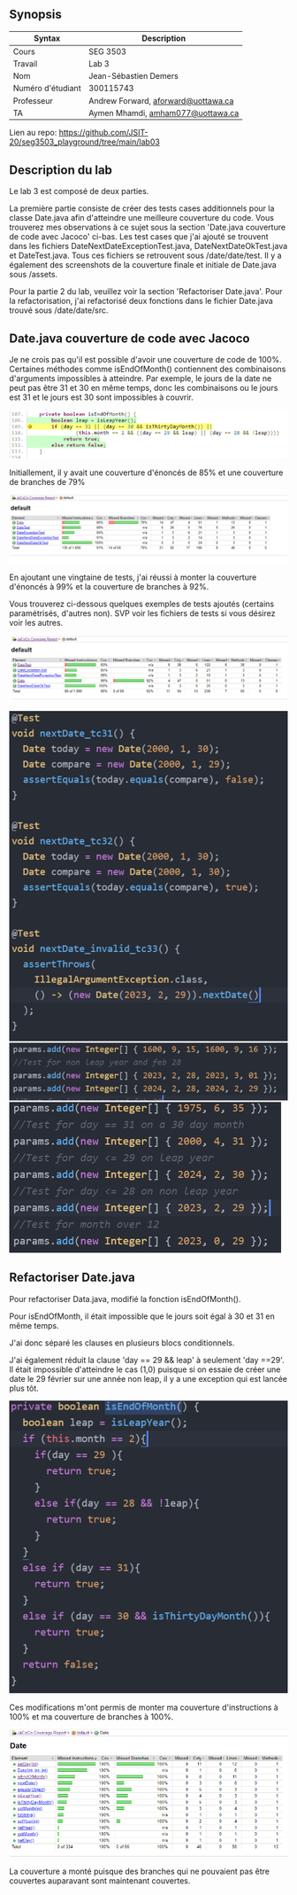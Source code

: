 ## Synopsis

| Syntax | Description |
| --- | --- |
| Cours | SEG 3503 |
| Travail | Lab 3 |
| Nom | Jean-Sébastien Demers |
| Numéro d'étudiant | 300115743 |
| Professeur | Andrew Forward, aforward@uottawa.ca |
| TA | Aymen Mhamdi, amham077@uottawa.ca |


Lien au repo: https://github.com/JSIT-20/seg3503_playground/tree/main/lab03

## Description du lab

Le lab 3 est composé de deux parties.

La première partie consiste de créer des tests cases additionnels pour la classe Date.java afin d'atteindre une meilleure couverture du code. Vous trouverez mes observations à ce sujet sous la section 'Date.java couverture de code avec Jacoco' ci-bas. Les test cases que j'ai ajouté se trouvent dans les fichiers DateNextDateExceptionTest.java, DateNextDateOkTest.java et DateTest.java. Tous ces fichiers se retrouvent sous /date/date/test. Il y a également des screenshots de la couverture finale et initiale de Date.java sous /assets.

Pour la partie 2 du lab, veuillez voir la section 'Refactoriser Date.java'. Pour la refactorisation, j'ai refactorisé deux fonctions dans le fichier Date.java trouvé sous /date/date/src.



## Date.java couverture de code avec Jacoco

Je ne crois pas qu'il est possible d'avoir une couverture de code de 100%. 
Certaines méthodes comme isEndOfMonth() contiennent des combinaisons d'arguments impossibles à atteindre.
Par exemple, le jours de la date ne peut pas être 31 et 30 en même temps, donc les combinaisons ou le jours est 31 et le jours est 30 sont impossibles à couvrir.

![isEndOfMonth()](assets/impossible_dates.PNG)

Initiallement, il y avait une couverture d'énoncés de 85% et une couverture de branches de 79%

![couverture initiale](assets/initial_jacoco_default.PNG)

En ajoutant une vingtaine de tests, j'ai réussi à monter la couverture d'énoncés à 99% et la couverture de branches à 92%.

Vous trouverez ci-dessous quelques exemples de tests ajoutés (certains paramétrisés, d'autres non). SVP voir les fichiers de tests si vous désirez voir les autres.

![couverture après tests ajoutés](assets/added_tests_jacoco_default.PNG)


![DateTest](assets/DateTestExample.PNG)
![DateNextDateOkExample](assets/DateNextDateOkExample.PNG)
![DateExceptionExample](assets/DateExceptionExample.PNG)

## Refactoriser Date.java

Pour refactoriser Data.java, modifié la fonction isEndOfMonth().

Pour isEndOfMonth, il était impossible que le jours soit égal à 30 et 31 en même temps.

J'ai donc séparé les clauses en plusieurs blocs conditionnels.

J'ai également réduit la clause 'day == 29 && leap' à seulement 'day ==29'. Il était impossible d'atteindre le cas (1,0) puisque si on essaie de créer une date le 29 février sur une année non leap, il y a une exception qui est lancée plus tôt.

![isEndOfMonth](assets/isEndOfMonth.PNG)

Ces modifications m'ont permis de monter ma couverture d'instructions à 100% et ma couverture de branches à 100%.

![refactor jacoco](assets/refactor_jacoco_2.PNG)

La couverture a monté puisque des branches qui ne pouvaient pas être couvertes auparavant sont maintenant couvertes.

